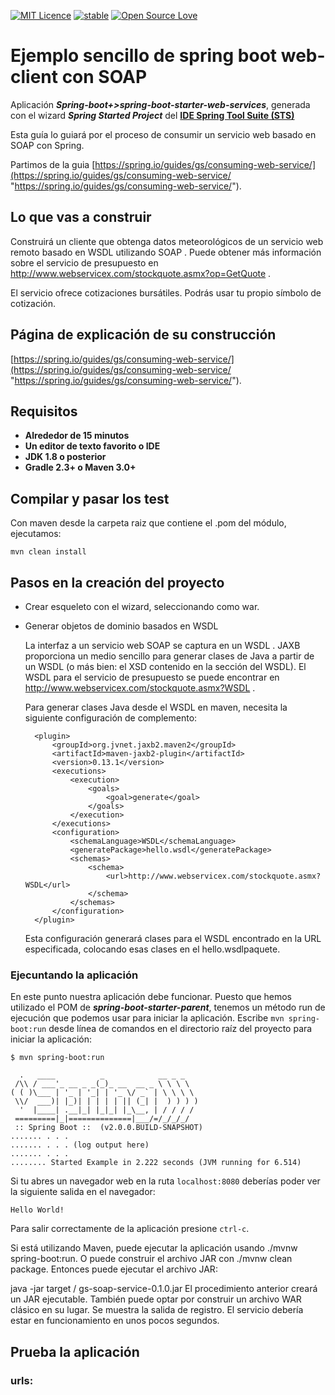 [![MIT Licence](https://badges.frapsoft.com/os/mit/mit.svg?v=103)](https://opensource.org/licenses/mit-license.php)
[![stable](http://badges.github.io/stability-badges/dist/stable.svg)](http://github.com/badges/stability-badges)
[![Open Source Love](https://badges.frapsoft.com/os/v1/open-source.png?v=103)](https://github.com/ellerbrock/open-source-badge/)

# Ejemplo sencillo de spring boot web-client con SOAP #


Aplicación ***Spring-boot+>spring-boot-starter-web-services***, generada con el wizard ***Spring Started Project*** del [**IDE Spring Tool Suite (STS)**](https://spring.io/tools "IDE Spring Tool Suite")

Esta guía lo guiará por el proceso de consumir un servicio web basado en SOAP con Spring.

Partimos de la guia [https://spring.io/guides/gs/consuming-web-service/](https://spring.io/guides/gs/consuming-web-service/ "https://spring.io/guides/gs/consuming-web-service/").

## Lo que vas a construir ##

Construirá un cliente que obtenga datos meteorológicos de un servicio web remoto basado en WSDL utilizando SOAP . Puede obtener más información sobre el servicio de presupuesto en http://www.webservicex.com/stockquote.asmx?op=GetQuote .

El servicio ofrece cotizaciones bursátiles. Podrás usar tu propio símbolo de cotización.

## Página de explicación de su construcción ##

[https://spring.io/guides/gs/consuming-web-service/](https://spring.io/guides/gs/consuming-web-service/ "https://spring.io/guides/gs/consuming-web-service/").

## Requisitos ##

- **Alrededor de 15 minutos**
- **Un editor de texto favorito o IDE**
- **JDK 1.8 o posterior**
- **Gradle 2.3+ o Maven 3.0+**

## Compilar y pasar los test ##

Con maven desde la carpeta raiz que contiene el .pom del módulo, ejecutamos:

    mvn clean install



## Pasos en la creación del proyecto ##

- Crear esqueleto con el wizard, seleccionando como war. 
 
- Generar objetos de dominio basados ​​en WSDL

	La interfaz a un servicio web SOAP se captura en un WSDL . JAXB proporciona un medio sencillo para generar clases de Java a partir de un WSDL (o más bien: el XSD contenido en la <Types/>sección del WSDL). El WSDL para el servicio de presupuesto se puede encontrar en http://www.webservicex.com/stockquote.asmx?WSDL .
	
	Para generar clases Java desde el WSDL en maven, necesita la siguiente configuración de complemento:
	
		<plugin>
		    <groupId>org.jvnet.jaxb2.maven2</groupId>
		    <artifactId>maven-jaxb2-plugin</artifactId>
		    <version>0.13.1</version>
		    <executions>
		        <execution>
		            <goals>
		                <goal>generate</goal>
		            </goals>
		        </execution>
		    </executions>
		    <configuration>
		        <schemaLanguage>WSDL</schemaLanguage>
		        <generatePackage>hello.wsdl</generatePackage>
		        <schemas>
		            <schema>
		                <url>http://www.webservicex.com/stockquote.asmx?WSDL</url>
		            </schema>
		        </schemas>
		    </configuration>
		</plugin>
	
	Esta configuración generará clases para el WSDL encontrado en la URL especificada, colocando esas clases en el hello.wsdlpaquete.


### Ejecuntando la aplicación ###

En este punto nuestra aplicación debe funcionar. Puesto que hemos utilizado el POM de ***spring-boot-starter-parent***, tenemos un método run de ejecución que podemos usar para iniciar la aplicación. Escribe `mvn spring-boot:run` desde línea de comandos en el directorio raíz del proyecto para iniciar la aplicación:

    $ mvn spring-boot:run
    
      .   ____          _            __ _ _
     /\\ / ___'_ __ _ _(_)_ __  __ _ \ \ \ \
    ( ( )\___ | '_ | '_| | '_ \/ _` | \ \ \ \
     \\/  ___)| |_)| | | | | || (_| |  ) ) ) )
      '  |____| .__|_| |_|_| |_\__, | / / / /
     =========|_|==============|___/=/_/_/_/
     :: Spring Boot ::  (v2.0.0.BUILD-SNAPSHOT)
    ....... . . .
    ....... . . . (log output here)
    ....... . . .
    ........ Started Example in 2.222 seconds (JVM running for 6.514)

Si tu abres un navegador web en la ruta `localhost:8080` deberías poder ver la siguiente salida en el navegador:

    Hello World!

Para salir correctamente de la aplicación presione `ctrl-c`.


Si está utilizando Maven, puede ejecutar la aplicación usando ./mvnw spring-boot:run. O puede construir el archivo JAR con ./mvnw clean package. Entonces puede ejecutar el archivo JAR:

java -jar target / gs-soap-service-0.1.0.jar
El procedimiento anterior creará un JAR ejecutable. También puede optar por construir un archivo WAR clásico en su lugar.
Se muestra la salida de registro. El servicio debería estar en funcionamiento en unos pocos segundos.

## Prueba la aplicación ##




### urls: ###

